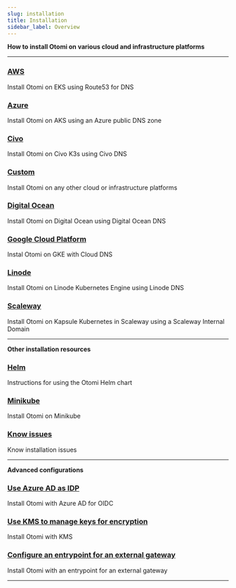 ```yaml
---
slug: installation
title: Installation
sidebar_label: Overview
---
```


**How to install Otomi on various cloud and infrastructure platforms**

---

### [AWS](installation/aws.md)
Install Otomi on EKS using Route53 for DNS

### [Azure](installation/azure.md)
Install Otomi on AKS using an Azure public DNS zone

### [Civo](installation/civo.md)
Install Otomi on Civo K3s using Civo DNS

### [Custom](installation/custom.md)
Install Otomi on any other cloud or infrastructure platforms

### [Digital Ocean](installation/digitalocean.md)
Install Otomi on Digital Ocean using Digital Ocean DNS

### [Google Cloud Platform](installation/gcp.md)
Instal Otomi on GKE with Cloud DNS

### [Linode](installation/linode.md)
Install Otomi on Linode Kubernetes Engine using Linode DNS

### [Scaleway](installation/scaleway.md)
Install Otomi on Kapsule Kubernetes in Scaleway using a Scaleway Internal Domain

---

**Other installation resources**

### [Helm](installation/helm.md)
Instructions for using the Otomi Helm chart

### [Minikube](installation/minikube.md)
Install Otomi on Minikube

### [Know issues](installation/known-issues.md)
Know installation issues

---

**Advanced configurations**

### [Use Azure AD as IDP](installation/oidc.md)
Install Otomi with Azure AD for OIDC

### [Use KMS to manage keys for encryption](installation/kms.md)
Install Otomi with KMS

### [Configure an entrypoint for an external gateway](installation/entrypoint.md)
Install Otomi with an entrypoint for an external gateway

---
